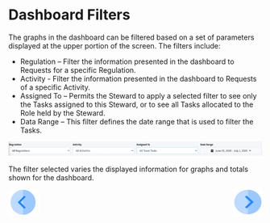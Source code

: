 # Dashboard Filters

The graphs in the dashboard can be filtered based on a set of parameters displayed at the upper portion of the screen. The filters include:  

- Regulation – Filter the information presented in the dashboard to Requests for a specific Regulation.
- Activity - Filter the information presented in the dashboard to Requests of a specific Activity.
- Assigned To – Permits the Steward to apply a selected filter to see only the Tasks assigned to this Steward, or to see all Tasks allocated to the Role held by the Steward.
- Data Range – This filter defines the date range that is used to filter the Tasks. 

 ![image](/articles/DPM/images/Figure_41_Steward_Dashboard_filters.png)

The filter selected varies the displayed information for graphs and totals shown for the  dashboard.



[![Previous](/articles/DPM/images/Previous.png)](/articles/DPM/05_Steward_User_Interface/02_Steward_User_Interface_Dashboard.md)[<img align="right" width="60" height="54" src="/articles/DPM/images/Next.png">](/articles/DPM/05_Steward_User_Interface/04_Steward_User_Interface_Totals.md)

